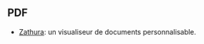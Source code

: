 ## PDF

- [Zathura](https://pwmt.org/projects/zathura/): un visualiseur de documents personnalisable.